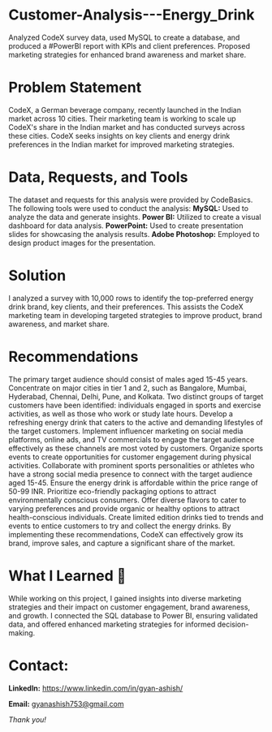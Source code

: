 # Customer-Analysis---Energy_Drink
Analyzed CodeX survey data, used MySQL to create a database, and produced a #PowerBI report with KPIs and client preferences. Proposed marketing strategies for enhanced brand awareness and market share.

# Problem Statement
CodeX, a German beverage company, recently launched in the Indian market across 10 cities. Their marketing team is working to scale up CodeX's share in the Indian market and has conducted surveys across these cities.
CodeX seeks insights on key clients and energy drink preferences in the Indian market for improved marketing strategies.

# Data, Requests, and Tools
The dataset and requests for this analysis were provided by CodeBasics. The following tools were used to conduct the analysis:
**MySQL:** Used to analyze the data and generate insights.
**Power BI:** Utilized to create a visual dashboard for data analysis.
**PowerPoint:** Used to create presentation slides for showcasing the analysis results.
**Adobe Photoshop:** Employed to design product images for the presentation.
# Solution
I analyzed a survey with 10,000 rows to identify the top-preferred energy drink brand, key clients, and their preferences. This assists the CodeX marketing team in developing targeted strategies to improve product, brand awareness, and market share.

# Recommendations
The primary target audience should consist of males aged 15-45 years.
Concentrate on major cities in tier 1 and 2, such as Bangalore, Mumbai, Hyderabad, Chennai, Delhi, Pune, and Kolkata.
Two distinct groups of target customers have been identified: individuals engaged in sports and exercise activities, as well as those who work or study late hours.
Develop a refreshing energy drink that caters to the active and demanding lifestyles of the target customers.
Implement influencer marketing on social media platforms, online ads, and TV commercials to engage the target audience effectively as these channels are most voted by customers.
Organize sports events to create opportunities for customer engagement during physical activities.
Collaborate with prominent sports personalities or athletes who have a strong social media presence to connect with the target audience aged 15-45.
Ensure the energy drink is affordable within the price range of 50-99 INR.
Prioritize eco-friendly packaging options to attract environmentally conscious consumers.
Offer diverse flavors to cater to varying preferences and provide organic or healthy options to attract health-conscious individuals.
Create limited edition drinks tied to trends and events to entice customers to try and collect the energy drinks.
By implementing these recommendations, CodeX can effectively grow its brand, improve sales, and capture a significant share of the market.

# What I Learned 🌱

While working on this project, I gained insights into diverse marketing strategies and their impact on customer engagement, brand awareness, and growth. I connected the SQL database to Power BI, ensuring validated data, and offered enhanced marketing strategies for informed decision-making.

# Contact:

**LinkedIn:** https://www.linkedin.com/in/gyan-ashish/

**Email:** gyanashish753@gmail.com

_Thank you!_
